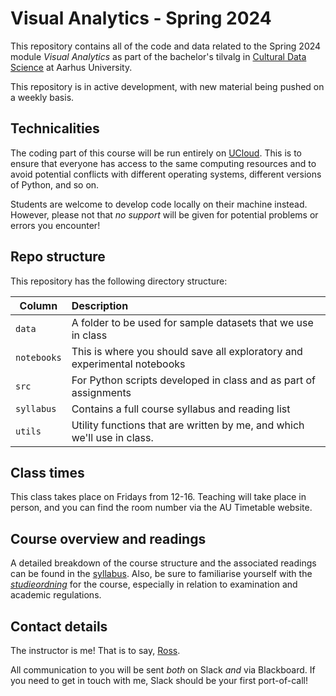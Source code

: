 # Visual Analytics - Spring 2024

This repository contains all of the code and data related to the Spring 2024 module _Visual Analytics_ as part of the bachelor's tilvalg in [Cultural Data Science](https://bachelor.au.dk/en/supplementary-subject/culturaldatascience/) at Aarhus University.

This repository is in active development, with new material being pushed on a weekly basis. 

## Technicalities

The coding part of this course will be run entirely on [UCloud](https://cloud.sdu.dk/). This is to ensure that everyone has access to the same computing resources and to avoid potential conflicts with different operating systems, different versions of Python, and so on.

Students are welcome to develop code locally on their machine instead. However, please not that *no support* will be given for potential problems or errors you encounter!

## Repo structure

This repository has the following directory structure:

| Column | Description|
|--------|:-----------|
| ```data``` | A folder to be used for sample datasets that we use in class |
| ```notebooks``` | This is where you should save all exploratory and experimental notebooks |
| ```src```  | For Python scripts developed in class and as part of assignments |
| ```syllabus```| Contains a full course syllabus and reading list |
| ```utils``` | Utility functions that are written by me, and which we'll use in class. |

## Class times

This class takes place on Fridays from 12-16. Teaching will take place in person, and you can find the room number via the AU Timetable website.

## Course overview and readings

A detailed breakdown of the course structure and the associated readings can be found in the [syllabus](syllabus.md). Also, be sure to familiarise yourself with the [_studieordning_](https://eddiprod.au.dk/EDDI/webservices/DokOrdningService.cfc?method=visGodkendtOrdning&dokOrdningId=15952&sprog=en) for the course, especially in relation to examination and academic regulations.

## Contact details

The instructor is me! That is to say, [Ross](https://au.dk/rdkm@cas).

All communication to you will be sent _both_ on Slack _and_ via Blackboard. If you need to get in touch with me, Slack should be your first port-of-call! 

